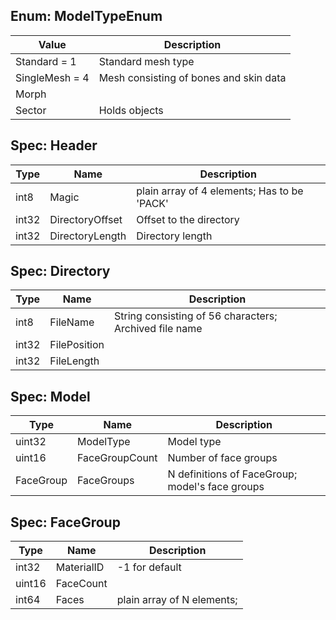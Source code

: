 ## Enum: ModelTypeEnum

| Value | Description |
| ----- | ----------- |
| Standard = 1 |  Standard mesh type |
| SingleMesh = 4 |  Mesh consisting of bones and skin data |
| Morph |  |
| Sector |  Holds objects |

## Spec: Header

| Type | Name | Description |
| ---- | ---- | ----------- |
| int8 | Magic | plain array of 4 elements; Has to be 'PACK' |
| int32 | DirectoryOffset | Offset to the directory |
| int32 | DirectoryLength | Directory length |
## Spec: Directory

| Type | Name | Description |
| ---- | ---- | ----------- |
| int8 | FileName | String consisting of 56 characters; Archived file name |
| int32 | FilePosition |  |
| int32 | FileLength |  |
## Spec: Model

| Type | Name | Description |
| ---- | ---- | ----------- |
| uint32 | ModelType | Model type |
| uint16 | FaceGroupCount | Number of face groups |
| FaceGroup | FaceGroups | N definitions of FaceGroup; model's face groups |
## Spec: FaceGroup

| Type | Name | Description |
| ---- | ---- | ----------- |
| int32 | MaterialID | -1 for default |
| uint16 | FaceCount |  |
| int64 | Faces | plain array of N elements;  |

